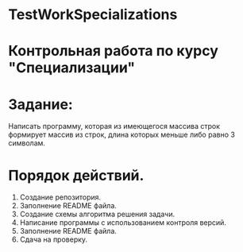 # TestWorkSpecializations
 
# Контрольная работа по курсу "Специализации"

# Задание:
 Написать программу, которая из имеющегося массива строк формирует массив из строк, длина которых меньше либо равно 3 символам.

# Порядок действий.
1. Создание репозитория.
2. Заполнение README файла.
3. Создание схемы алгоритма решения задачи.
4. Написание программы с использованием контроля версий.
5. Заполнение README файла.
6. Сдача на проверку.

 